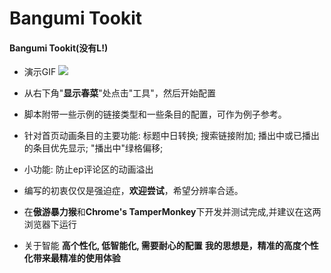 Bangumi Tookit
==============
#### Bangumi Tookit(没有L!)

- 演示GIF
![](https://raw.githubusercontent.com/zheung/userscript/master/greasyfork/10786/preview01.gif)

- 从右下角"**显示春菜**"处点击"工具"，然后开始配置
- 脚本附带一些示例的链接类型和一些条目的配置，可作为例子参考。

- 针对首页动画条目的主要功能:
标题中日转换;
搜索链接附加;
播出中或已播出的条目优先显示;
"播出中"绿格偏移;

- 小功能:
防止ep评论区的动画溢出

- 编写的初衷仅仅是强迫症，**欢迎尝试**，希望分辨率合适。

- 在**傲游暴力猴**和**Chrome's TamperMonkey**下开发并测试完成,并建议在这两浏览器下运行

- 关于智能
**高个性化, 低智能化, 需要耐心的配置**
**我的思想是，精准的高度个性化带来最精准的使用体验**